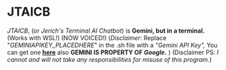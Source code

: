 # JTAICB
*JTAICB*, (or *Jerich's Terminal AI Chatbot*) is **Gemini, but in a terminal.** (Works with WSL!) (NOW VOICED!) (*Disclaimer*: Replace "*GEMINIAPIKEY_PLACEDHERE*" in the .sh file with a *"Gemini API Key",* You can get one [**here**](https://aistudio.google.com/apikey) also **GEMINI IS PROPERTY OF *Google*.** ) (Disclaimer PS: *I cannot and will not take any responsibilities for misuse of this program.*)
